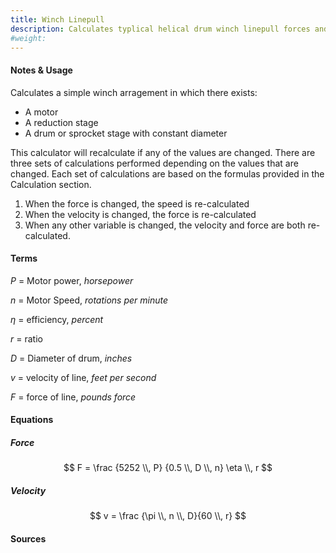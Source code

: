 ```yaml
---
title: Winch Linepull
description: Calculates typlical helical drum winch linepull forces and speeds given various machine properties.
#weight:
---
```


#### Notes & Usage

Calculates a simple winch arragement in which there exists:

* A motor
* A reduction stage
* A drum or sprocket stage with constant diameter

This calculator will recalculate if any of the values are changed.  There are three sets of calculations performed depending on the values that are changed.  Each set of calculations are based on the formulas provided in the Calculation section.

1. When the force is changed, the speed is re-calculated
2. When the velocity is changed, the force is re-calculated
3. When any other variable is changed, the velocity and force are both re-calculated.

#### Terms

$P$ = Motor power, *horsepower*

$n$ = Motor Speed, *rotations per minute*

$\eta$ = efficiency, *percent*

$r$   = ratio

$D$   = Diameter of drum, *inches*

$v$   = velocity of line, *feet per second*

$F$   = force of line, *pounds force*

#### Equations

##### Force

$$ F = \frac {5252 \\, P} {0.5 \\, D \\, n} \eta \\, r $$

##### Velocity

$$ v = \frac {\pi \\, n \\, D}{60 \\, r} $$ 


#### Sources

